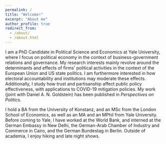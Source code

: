```yaml
---
permalink: /
title: "Welcome!"
excerpt: "About me"
author_profile: true
redirect_from: 
  - /about/
  - /about.html
---
```



I am a PhD Candidate in Political Science and Economics at Yale University, where I focus on political economy in the context of business-government relations and governance. My research interests mainly revolve around the determinants and effects of firms' political activities in the context of the European Union and US state politics. I am furthermore interested in how electoral accountability and institutions may moderate these effects.
Additionally, I study how trust and partisanship affect public policy effectiveness, with applications to COVID-19 mitigation policies. My work (joint with Daniel A. N. Goldstein) has been published in _Perspectives on Politics_.

I hold a BA from the University of Konstanz, and an MSc from the London School of Economics, as well as an MA and an MPhil from Yale University. Before coming to Yale, I have worked at the World Bank, and interned at the German Embassy in New Delhi, the German-Arab Chamber of Industry and Commerce in Cairo, and the German Bundestag in Berlin. Outside of academia, I enjoy hiking and late night shows.

